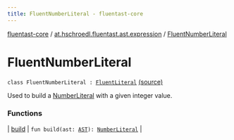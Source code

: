 ```yaml
---
title: FluentNumberLiteral - fluentast-core
---
```


[fluentast-core](../../index.html) / [at.hschroedl.fluentast.ast.expression](../index.html) / [FluentNumberLiteral](.)

# FluentNumberLiteral

`class FluentNumberLiteral : `[`FluentLiteral`](../-fluent-literal.html) [(source)](https://github.com/hschroedl/FluentAST/tree/master/core/src/main/kotlin//at.hschroedl.fluentast/ast/expression/NumberLiteral.kt#L9)

Used to build a [NumberLiteral](https://help.eclipse.org/neon/topic/org.eclipse.jdt.doc.isv/reference/api/org/eclipse/jdt/core/dom/NumberLiteral.html) with a given integer value.

### Functions

| [build](build.html) | `fun build(ast: `[`AST`](https://help.eclipse.org/neon/topic/org.eclipse.jdt.doc.isv/reference/api/org/eclipse/jdt/core/dom/AST.html)`): `[`NumberLiteral`](https://help.eclipse.org/neon/topic/org.eclipse.jdt.doc.isv/reference/api/org/eclipse/jdt/core/dom/NumberLiteral.html) |

